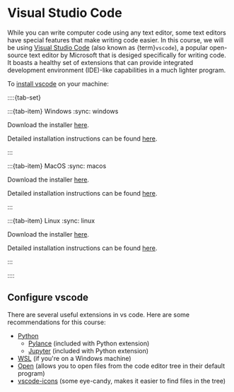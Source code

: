 # Visual Studio Code

While you can write computer code using any text editor, some text editors have
special features that make writing code easier.  In this course, we will be
using [Visual Studio Code](https://code.visualstudio.com) (also known as
{term}`vscode`), a popular open-source text editor by Microsoft that is desiged
specifically for writing code. It boasts a healthy set of extensions that 
can provide integrated development environment (IDE)-like capabilities in a 
much lighter program.

To [install vscode](https://code.visualstudio.com/docs/setup/setup-overview) on
your machine:

::::{tab-set}

:::{tab-item} Windows
:sync: windows

Download the installer [here](https://code.visualstudio.com/Download).

Detailed installation instructions can be found
[here](https://code.visualstudio.com/docs/setup/windows).

:::

:::{tab-item} MacOS
:sync: macos

Download the installer [here](https://code.visualstudio.com/Download).

Detailed installation instructions can be found
[here](https://code.visualstudio.com/docs/setup/mac).

:::

:::{tab-item} Linux
:sync: linux

Download the installer [here](https://code.visualstudio.com/Download).

Detailed installation instructions can be found
[here](https://code.visualstudio.com/docs/setup/linux).

:::

::::

## Configure vscode

There are several useful extensions in vs code. Here are some recommendations
for this course:

* [Python](https://marketplace.visualstudio.com/items?itemName=ms-python.python)
    * [Pylance](https://marketplace.visualstudio.com/items?itemName=ms-python.vscode-pylance) (included with Python extension)
    * [Jupyter](https://marketplace.visualstudio.com/items?itemName=ms-toolsai.jupyter) (included with Python extension)
* [WSL](https://marketplace.visualstudio.com/items?itemName=ms-vscode-remote.remote-wsl) (if you're on a Windows machine)
* [Open](https://marketplace.visualstudio.com/items?itemName=sandcastle.vscode-open) (allows you to open files from the code editor tree in their default program)
* [vscode-icons](https://marketplace.visualstudio.com/items?itemName=vscode-icons-team.vscode-icons) (some eye-candy, makes it easier to find files in the tree)
